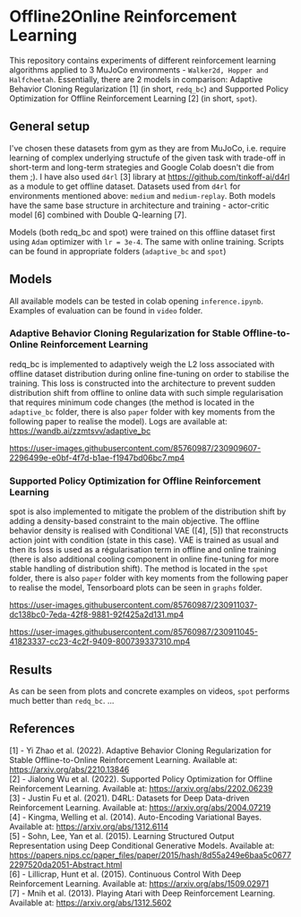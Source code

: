# Offline2Online Reinforcement Learning
This repository contains experiments of different reinforcement learning algorithms applied to 3 MuJoCo environments - `Walker2d, Hopper and Halfcheetah`. Essentially, there are 2 models in comparison: Adaptive Behavior Cloning Regularization [1] (in short, `redq_bc`) and Supported Policy Optimization for Offline Reinforcement Learning [2] (in short, `spot`).

## General setup
I've chosen these datasets from gym as they are from MuJoCo, i.e. require learning of complex underlying structufe of the given task with trade-off in short-term and long-term strategies and Google Colab doesn't die from them ;). I have also used `d4rl` [3] library at https://github.com/tinkoff-ai/d4rl as a module to get offline dataset. Datasets used from `d4rl` for environments mentioned above: `medium` and `medium-replay`. Both models have the same base structure in architecture and training - actor-critic model [6] combined with Double Q-learning [7].

Models (both redq_bc and spot) were trained on this offline dataset first using `Adam` optimizer with `lr = 3e-4`. The same with online training. Scripts can be found in appropriate folders (`adaptive_bc` and `spot`)

## Models

All available models can be tested in colab opening `inference.ipynb`. Examples of evaluation can be found in `video` folder.

### Adaptive Behavior Cloning Regularization for Stable Offline-to-Online Reinforcement Learning
redq_bc is implemented to adaptively weigh the L2 loss associated with offline dataset distribution during online fine-tuning on order to stabilise the training. This loss is constructed into the architecture to prevent sudden distribution shift from offline to online data with such simple regularisation that requires minimum code changes (the method is located in the `adaptive_bc` folder, there is also `paper` folder with key moments from the following paper to realise the model). Logs are available at: https://wandb.ai/zzmtsvv/adaptive_bc


https://user-images.githubusercontent.com/85760987/230909607-2296499e-e0bf-4f7d-b1ae-f1947bd06bc7.mp4


### Supported Policy Optimization for Offline Reinforcement Learning
spot is also implemented to mitigate the problem of the distribution shift by adding a density-based constraint to the main objective. The offline behavior density is realised with Conditional VAE ([4], [5]) that reconstructs action joint with condition (state in this case). VAE is trained as usual and then its loss is used as a régularisation term in offline and online training (there is also additional cooling component in online fine-tuning for more stable handling of distribution shift). The method is located in the `spot` folder, there is also `paper` folder with key moments from the following paper to realise the model, Tensorboard plots can be seen in `graphs` folder.


https://user-images.githubusercontent.com/85760987/230911037-dc138bc0-7eda-42f8-9881-92f425a2d131.mp4

https://user-images.githubusercontent.com/85760987/230911045-41823337-cc23-4c2f-9409-800739337310.mp4


## Results
As can be seen from plots and concrete examples on videos, `spot` performs much better than `redq_bc`. ...


## References
[1] - Yi Zhao et al. (2022). Adaptive Behavior Cloning Regularization for Stable Offline-to-Online Reinforcement Learning. Available at: https://arxiv.org/abs/2210.13846 <br />
[2] - Jialong Wu et al. (2022). Supported Policy Optimization for Offline Reinforcement Learning. Available at: https://arxiv.org/abs/2202.06239 <br />
[3] - Justin Fu et al. (2021). D4RL: Datasets for Deep Data-driven Reinforcement Learning. Available at: https://arxiv.org/abs/2004.07219 <br />
[4] - Kingma, Welling et al. (2014). Auto-Encoding Variational Bayes. Available at: https://arxiv.org/abs/1312.6114 <br />
[5] - Sohn, Lee, Yan et al. (2015). Learning Structured Output Representation using Deep Conditional Generative Models. Available at: https://papers.nips.cc/paper_files/paper/2015/hash/8d55a249e6baa5c06772297520da2051-Abstract.html <br />
[6] - Lillicrap, Hunt et al. (2015). Continuous Control With Deep Reinforcement Learning. Available at: https://arxiv.org/abs/1509.02971 <br />
[7] - Mnih et al. (2013). Playing Atari with Deep Reinforcement Learning. Available at: https://arxiv.org/abs/1312.5602
